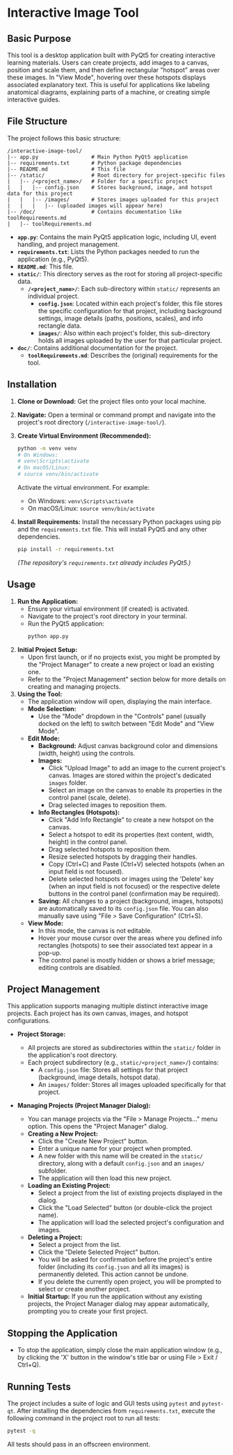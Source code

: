 # Interactive Image Tool

## Basic Purpose

This tool is a desktop application built with PyQt5 for creating interactive learning materials. Users can create projects, add images to a canvas, position and scale them, and then define rectangular "hotspot" areas over these images. In "View Mode", hovering over these hotspots displays associated explanatory text. This is useful for applications like labeling anatomical diagrams, explaining parts of a machine, or creating simple interactive guides.

## File Structure

The project follows this basic structure:

```
/interactive-image-tool/
|-- app.py                 # Main Python PyQt5 application
|-- requirements.txt       # Python package dependencies
|-- README.md              # This file
|-- /static/               # Root directory for project-specific files
|   |-- /<project_name>/   # Folder for a specific project
|   |   |-- config.json    # Stores background, image, and hotspot data for this project
|   |   |-- /images/       # Stores images uploaded for this project
|   |   |   |-- (uploaded images will appear here)
|-- /doc/                  # Contains documentation like toolRequirements.md
|   |-- toolRequirements.md
```

-   **`app.py`**: Contains the main PyQt5 application logic, including UI, event handling, and project management.
-   **`requirements.txt`**: Lists the Python packages needed to run the application (e.g., PyQt5).
-   **`README.md`**: This file.
-   **`static/`**: This directory serves as the root for storing all project-specific data.
    -   **`/<project_name>/`**: Each sub-directory within `static/` represents an individual project.
        -   **`config.json`**: Located within each project's folder, this file stores the specific configuration for that project, including background settings, image details (paths, positions, scales), and info rectangle data.
        -   **`images/`**: Also within each project's folder, this sub-directory holds all images uploaded by the user for that particular project.
-   **`doc/`**: Contains additional documentation for the project.
    -   **`toolRequirements.md`**: Describes the (original) requirements for the tool.

## Installation

1.  **Clone or Download:** Get the project files onto your local machine.
    
2.  **Navigate:** Open a terminal or command prompt and navigate into the project's root directory (`/interactive-image-tool/`).
    
3.  **Create Virtual Environment (Recommended):**
    
    ```bash
    python -m venv venv
    # On Windows:
    # venv\Scripts\activate  
    # On macOS/Linux:
    # source venv/bin/activate 
    ```
    Activate the virtual environment. For example:
    - On Windows: `venv\Scripts\activate`
    - On macOS/Linux: `source venv/bin/activate`
    
4.  **Install Requirements:** Install the necessary Python packages using pip and the `requirements.txt` file. This will install PyQt5 and any other dependencies.
    
    ```bash
    pip install -r requirements.txt
    ```
    *(The repository's `requirements.txt` already includes PyQt5.)*

## Usage

1.  **Run the Application:**
    -   Ensure your virtual environment (if created) is activated.
    -   Navigate to the project's root directory in your terminal.
    -   Run the PyQt5 application:
        ```bash
        python app.py
        ```
2.  **Initial Project Setup:**
    -   Upon first launch, or if no projects exist, you might be prompted by the "Project Manager" to create a new project or load an existing one.
    -   Refer to the "Project Management" section below for more details on creating and managing projects.
3.  **Using the Tool:**
    -   The application window will open, displaying the main interface.
    -   **Mode Selection:**
        -   Use the "Mode" dropdown in the "Controls" panel (usually docked on the left) to switch between "Edit Mode" and "View Mode".
    -   **Edit Mode:**
        -   **Background:** Adjust canvas background color and dimensions (width, height) using the controls.
        -   **Images:**
            -   Click "Upload Image" to add an image to the current project's canvas. Images are stored within the project's dedicated `images` folder.
            -   Select an image on the canvas to enable its properties in the control panel (scale, delete).
            -   Drag selected images to reposition them.
        -   **Info Rectangles (Hotspots):**
            -   Click "Add Info Rectangle" to create a new hotspot on the canvas.
            -   Select a hotspot to edit its properties (text content, width, height) in the control panel.
            -   Drag selected hotspots to reposition them.
            -   Resize selected hotspots by dragging their handles.
            -   Copy (Ctrl+C) and Paste (Ctrl+V) selected hotspots (when an input field is not focused).
            -   Delete selected hotspots or images using the 'Delete' key (when an input field is not focused) or the respective delete buttons in the control panel (confirmation may be required).
        -   **Saving:** All changes to a project (background, images, hotspots) are automatically saved to its `config.json` file. You can also manually save using "File > Save Configuration" (Ctrl+S).
    -   **View Mode:**
        -   In this mode, the canvas is not editable.
        -   Hover your mouse cursor over the areas where you defined info rectangles (hotspots) to see their associated text appear in a pop-up.
        -   The control panel is mostly hidden or shows a brief message; editing controls are disabled.

## Project Management

This application supports managing multiple distinct interactive image projects. Each project has its own canvas, images, and hotspot configurations.

-   **Project Storage:**
    -   All projects are stored as subdirectories within the `static/` folder in the application's root directory.
    -   Each project subdirectory (e.g., `static/<project_name>/`) contains:
        -   A `config.json` file: Stores all settings for that project (background, image details, hotspot data).
        -   An `images/` folder: Stores all images uploaded specifically for that project.

-   **Managing Projects (Project Manager Dialog):**
    -   You can manage projects via the "File > Manage Projects..." menu option. This opens the "Project Manager" dialog.
    -   **Creating a New Project:**
        -   Click the "Create New Project" button.
        -   Enter a unique name for your project when prompted.
        -   A new folder with this name will be created in the `static/` directory, along with a default `config.json` and an `images/` subfolder.
        -   The application will then load this new project.
    -   **Loading an Existing Project:**
        -   Select a project from the list of existing projects displayed in the dialog.
        -   Click the "Load Selected" button (or double-click the project name).
        -   The application will load the selected project's configuration and images.
    -   **Deleting a Project:**
        -   Select a project from the list.
        -   Click the "Delete Selected Project" button.
        -   You will be asked for confirmation before the project's entire folder (including its `config.json` and all its images) is permanently deleted. This action cannot be undone.
        -   If you delete the currently open project, you will be prompted to select or create another project.
    -   **Initial Startup:** If you run the application without any existing projects, the Project Manager dialog may appear automatically, prompting you to create your first project.

## Stopping the Application

-   To stop the application, simply close the main application window (e.g., by clicking the 'X' button in the window's title bar or using File > Exit / Ctrl+Q).

## Running Tests

The project includes a suite of logic and GUI tests using `pytest` and `pytest-qt`.
After installing the dependencies from `requirements.txt`, execute the following
command in the project root to run all tests:

```bash
pytest -q
```

All tests should pass in an offscreen environment.
